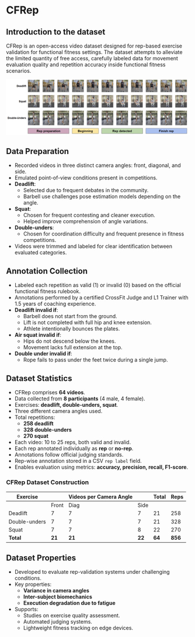 # CFRep

## Introduction to the dataset
CFRep is an open-access video dataset designed for rep-based exercise validation for functional fitness settings. The dataset attempts to alleviate the limited quantity of free access, carefully labeled data for movement evaluation quality and repetition accuracy inside functional fitness scenarios.

![Dataset Sample](dataset_sample.png)

## Data Preparation

- Recorded videos in three distinct camera angles: front, diagonal, and side.
- Emulated point-of-view conditions present in competitions.
- **Deadlift**:
  - Selected due to frequent debates in the community.
  - Barbell use challenges pose estimation models depending on the angle.
- **Squat**:
  - Chosen for frequent contesting and cleaner execution.
  - Helped improve comprehension of angle variations.
- **Double-unders**:
  - Chosen for coordination difficulty and frequent presence in fitness competitions.
- Videos were trimmed and labeled for clear identification between evaluated categories.

## Annotation Collection

- Labeled each repetition as valid (1) or invalid (0) based on the official functional fitness rulebook.
- Annotations performed by a certified CrossFit Judge and L1 Trainer with 1.5 years of coaching experience.
- **Deadlift invalid if**:
  - Barbell does not start from the ground.
  - Lift is not completed with full hip and knee extension.
  - Athlete intentionally bounces the plates.
- **Air squat invalid if**:
  - Hips do not descend below the knees.
  - Movement lacks full extension at the top.
- **Double under invalid if**:
  - Rope fails to pass under the feet twice during a single jump.

## Dataset Statistics

- CFRep comprises **64 videos**.
- Data collected from **8 participants** (4 male, 4 female).
- Exercises: **deadlift, double-unders, squat**.
- Three different camera angles used.
- Total repetitions:
  - **258 deadlift**
  - **328 double-unders**
  - **270 squat**
- Each video: 10 to 25 reps, both valid and invalid.
- Each rep annotated individually as **rep** or **no-rep**.
- Annotations follow official judging standards.
- Rep-wise annotation stored in a CSV `rep label` field.
- Enables evaluation using metrics: **accuracy, precision, recall, F1-score**.

### CFRep Dataset Construction

| Exercise       |        | Videos per Camera Angle       |       | Total | Reps |
|----------------|----------------------------------|-------|-------|--------|------|
|                | Front                           | Diag  | Side  |        |      |
| Deadlift       | 7                                | 7     | 7     | 21     | 258  |
| Double-unders  | 7                                | 7     | 7     | 21     | 328  |
| Squat          | 7                                | 7     | 8     | 22     | 270  |
| **Total**      | **21**                           | **21**| **22**| **64** | **856** |


## Dataset Properties

- Developed to evaluate rep-validation systems under challenging conditions.
- Key properties:
  - **Variance in camera angles**
  - **Inter-subject biomechanics**
  - **Execution degradation due to fatigue**
- Supports:
  - Studies on exercise quality assessment.
  - Automated judging systems.
  - Lightweight fitness tracking on edge devices.
